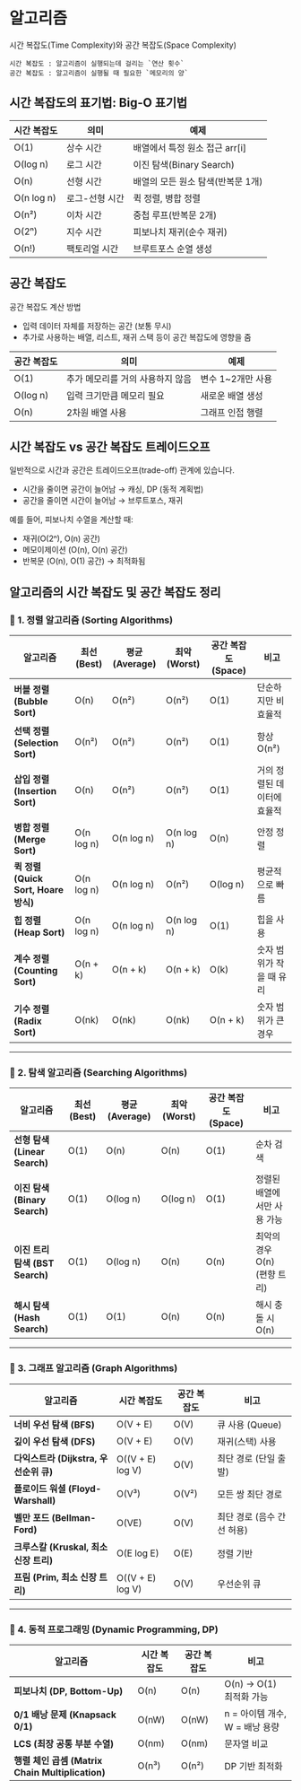 # 알고리즘
시간 복잡도(Time Complexity)와 공간 복잡도(Space Complexity)

    시간 복잡도 : 알고리즘이 실행되는데 걸리는 `연산 횟수`
    공간 복잡도 : 알고리즘이 실행될 때 필요한 `메모리의 양`

## 시간 복잡도의 표기법: Big-O 표기법
시간 복잡도|의미|예제
|---|---|----|
O(1) | 상수 시간|배열에서 특정 원소 접근 arr[i]
O(log n) | 로그 시간 | 이진 탐색(Binary Search)
O(n) | 선형 시간 | 배열의 모든 원소 탐색(반복문 1개)
O(n log n) | 로그-선형 시간 | 퀵 정렬, 병합 정렬
O(n²) | 이차 시간 | 중첩 루프(반복문 2개)
O(2ⁿ) | 지수 시간 | 피보나치 재귀(순수 재귀)
O(n!) | 팩토리얼 시간 | 브루트포스 순열 생성

## 공간 복잡도

공간 복잡도 계산 방법
- 입력 데이터 자체를 저장하는 공간 (보통 무시)
- 추가로 사용하는 배열, 리스트, 재귀 스택 등이 공간 복잡도에 영향을 줌

공간 복잡도|의미|예제
|---|---|----|
O(1) | 추가 메모리를 거의 사용하지 않음|변수 1~2개만 사용
O(log n) | 입력 크기만큼 메모리 필요 | 새로운 배열 생성
O(n) | 2차원 배열 사용 | 그래프 인접 행렬

##  시간 복잡도 vs 공간 복잡도 트레이드오프

일반적으로 시간과 공간은 트레이드오프(trade-off) 관계에 있습니다.
- 시간을 줄이면 공간이 늘어남 → 캐싱, DP (동적 계획법)
- 공간을 줄이면 시간이 늘어남 → 브루트포스, 재귀

예를 들어, 피보나치 수열을 계산할 때:
- 재귀(O(2ⁿ), O(n) 공간)
- 메모이제이션 (O(n), O(n) 공간)
- 반복문 (O(n), O(1) 공간) → 최적화됨

## 알고리즘의 시간 복잡도 및 공간 복잡도 정리

### 📌 1. 정렬 알고리즘 (Sorting Algorithms)

| 알고리즘 | 최선 (Best) | 평균 (Average) | 최악 (Worst) | 공간 복잡도 (Space) | 비고 |
|---------|------------|---------------|--------------|---------------------|------|
| **버블 정렬 (Bubble Sort)** | O(n) | O(n²) | O(n²) | O(1) | 단순하지만 비효율적 |
| **선택 정렬 (Selection Sort)** | O(n²) | O(n²) | O(n²) | O(1) | 항상 O(n²) |
| **삽입 정렬 (Insertion Sort)** | O(n) | O(n²) | O(n²) | O(1) | 거의 정렬된 데이터에 효율적 |
| **병합 정렬 (Merge Sort)** | O(n log n) | O(n log n) | O(n log n) | O(n) | 안정 정렬 |
| **퀵 정렬 (Quick Sort, Hoare 방식)** | O(n log n) | O(n log n) | O(n²) | O(log n) | 평균적으로 빠름 |
| **힙 정렬 (Heap Sort)** | O(n log n) | O(n log n) | O(n log n) | O(1) | 힙을 사용 |
| **계수 정렬 (Counting Sort)** | O(n + k) | O(n + k) | O(n + k) | O(k) | 숫자 범위가 작을 때 유리 |
| **기수 정렬 (Radix Sort)** | O(nk) | O(nk) | O(nk) | O(n + k) | 숫자 범위가 큰 경우 |

---

### 📌 2. 탐색 알고리즘 (Searching Algorithms)

| 알고리즘 | 최선 (Best) | 평균 (Average) | 최악 (Worst) | 공간 복잡도 (Space) | 비고 |
|---------|------------|---------------|--------------|---------------------|------|
| **선형 탐색 (Linear Search)** | O(1) | O(n) | O(n) | O(1) | 순차 검색 |
| **이진 탐색 (Binary Search)** | O(1) | O(log n) | O(log n) | O(1) | 정렬된 배열에서만 사용 가능 |
| **이진 트리 탐색 (BST Search)** | O(1) | O(log n) | O(n) | O(n) | 최악의 경우 O(n) (편향 트리) |
| **해시 탐색 (Hash Search)** | O(1) | O(1) | O(n) | O(n) | 해시 충돌 시 O(n) |

---

### 📌 3. 그래프 알고리즘 (Graph Algorithms)

| 알고리즘 | 시간 복잡도 | 공간 복잡도 | 비고 |
|---------|------------|------------|------|
| **너비 우선 탐색 (BFS)** | O(V + E) | O(V) | 큐 사용 (Queue) |
| **깊이 우선 탐색 (DFS)** | O(V + E) | O(V) | 재귀(스택) 사용 |
| **다익스트라 (Dijkstra, 우선순위 큐)** | O((V + E) log V) | O(V) | 최단 경로 (단일 출발) |
| **플로이드 워셜 (Floyd-Warshall)** | O(V³) | O(V²) | 모든 쌍 최단 경로 |
| **벨만 포드 (Bellman-Ford)** | O(VE) | O(V) | 최단 경로 (음수 간선 허용) |
| **크루스칼 (Kruskal, 최소 신장 트리)** | O(E log E) | O(E) | 정렬 기반 |
| **프림 (Prim, 최소 신장 트리)** | O((V + E) log V) | O(V) | 우선순위 큐 |

---

### 📌 4. 동적 프로그래밍 (Dynamic Programming, DP)

| 알고리즘 | 시간 복잡도 | 공간 복잡도 | 비고 |
|---------|------------|------------|------|
| **피보나치 (DP, Bottom-Up)** | O(n) | O(n) | O(n) → O(1) 최적화 가능 |
| **0/1 배낭 문제 (Knapsack 0/1)** | O(nW) | O(nW) | n = 아이템 개수, W = 배낭 용량 |
| **LCS (최장 공통 부분 수열)** | O(nm) | O(nm) | 문자열 비교 |
| **행렬 체인 곱셈 (Matrix Chain Multiplication)** | O(n³) | O(n²) | DP 기반 최적화 |